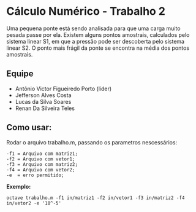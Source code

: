 # Cálculo Numérico - Trabalho 2

Uma pequena ponte está sendo analisada para que uma carga muito pesada passe por ela. Existem alguns pontos amostrais, calculados pelo sistema linear S1, em que a pressão pode ser descoberta pelo sistema linear S2. O ponto mais frágil da ponte se encontra na média dos pontos amostrais.

## Equipe

- Antônio Victor Figueiredo Porto (líder)
- Jefferson Alves Costa
- Lucas da Silva Soares
- Renan Da Silveira Teles

## Como usar:

Rodar o arquivo trabalho.m, passando os parametros nescessários:

    -f1 = Arquivo com matriz1;
	-f2 = Arquivo com vetor1;
	-f3 = Arquivo com matriz2;
	-f4 = Arquivo com vetor2;
	-e  = erro permitido;

**Exemplo:**

    octave trabalho.m -f1 in/matriz1 -f2 in/vetor1 -f3 in/matriz2 -f4 in/vetor2 -e '10^-5'
